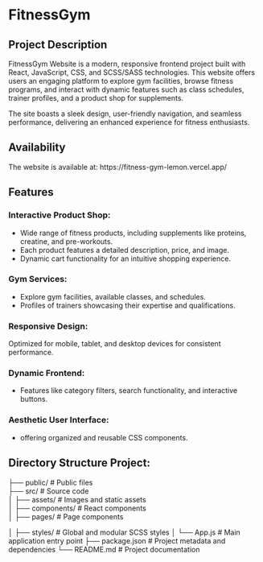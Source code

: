 <h1>FitnessGym</h1>
<h2>Project Description</h2>
FitnessGym Website is a modern, responsive frontend project built with React, JavaScript, CSS, and SCSS/SASS technologies. This website offers users an engaging platform to explore gym facilities, browse fitness programs, and interact with dynamic features such as class schedules, trainer profiles, and a product shop for supplements.<br>

The site boasts a sleek design, user-friendly navigation, and seamless performance, delivering an enhanced experience for fitness enthusiasts.

<h2>Availability</h2>
The website is available at: https://fitness-gym-lemon.vercel.app/

<h2>Features
</h2>
<h3>Interactive Product Shop:</h3>
   <ul>
     <li>Wide range of fitness products, including supplements like proteins, creatine, and pre-workouts. </li>
   <li> Each product features a detailed description, price, and image. </li>
   <li> Dynamic cart functionality for an intuitive shopping experience.</li>
   </ul>


   <h3>Gym Services:</h3>
   <ul>
     <li>
       Explore gym facilities, available classes, and schedules. </li>
 <li>Profiles of trainers showcasing their expertise and qualifications.
     </li>
   </ul>



   <h3>Responsive Design:</h3>
   Optimized for mobile, tablet, and desktop devices for consistent performance.

<h3>Dynamic Frontend:</h3>
<ul><li>Features like category filters, search functionality, and interactive buttons.</li></ul>

<h3>Aesthetic User Interface:</h3>
<ul><li>offering organized and reusable CSS components.</li></ul>


<h2>Directory Structure Project:</h2>
├── public/           # Public files <br>
├── src/              # Source code<br>
│   ├── assets/       # Images and static assets<br>
│   ├── components/   # React components<br>
│   ├── pages/        # Page components



│   ├── styles/       # Global and modular SCSS styles
│   └── App.js        # Main application entry point
├── package.json      # Project metadata and dependencies
└── README.md         # Project documentation




